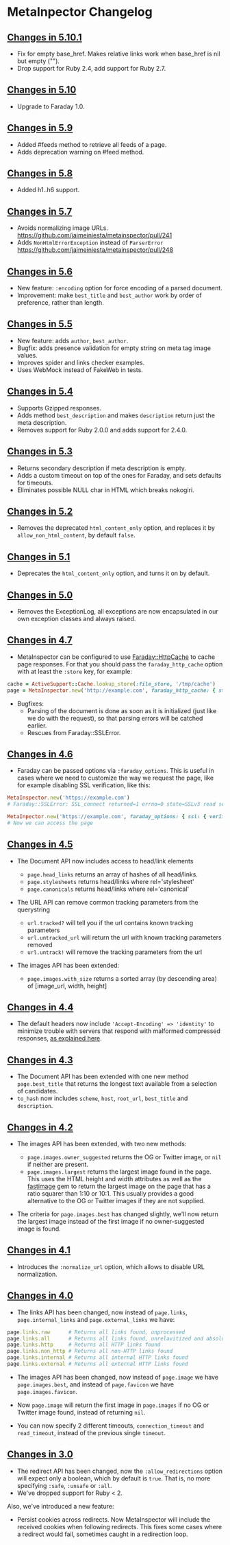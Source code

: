 # MetaInpector Changelog

## [Changes in 5.10.1](https://github.com/jaimeiniesta/metainspector/compare/v5.10.0...v5.10.1)

* Fix for empty base_href. Makes relative links work when base_href is nil but empty ("").
* Drop support for Ruby 2.4, add support for Ruby 2.7.

## [Changes in 5.10](https://github.com/jaimeiniesta/metainspector/compare/v5.9.0...v5.10.0)

* Upgrade to Faraday 1.0.

## [Changes in 5.9](https://github.com/jaimeiniesta/metainspector/compare/v5.8.0...v5.9.0)

* Added #feeds method to retrieve all feeds of a page.
* Adds deprecation warning on #feed method.

## [Changes in 5.8](https://github.com/jaimeiniesta/metainspector/compare/v5.7.0...v5.8.0)

* Added h1..h6 support.

## [Changes in 5.7](https://github.com/jaimeiniesta/metainspector/compare/v5.6.0...v5.7.0)

* Avoids normalizing image URLs. https://github.com/jaimeiniesta/metainspector/pull/241
* Adds `NonHtmlErrorException` instead of `ParserError` https://github.com/jaimeiniesta/metainspector/pull/248

## [Changes in 5.6](https://github.com/jaimeiniesta/metainspector/compare/v5.5.0...v5.6.0)

* New feature: `:encoding` option for force encoding of a parsed document.
* Improvement: make `best_title` and `best_author` work by order of preference, rather than length.

## [Changes in 5.5](https://github.com/jaimeiniesta/metainspector/compare/v5.4.0...v5.5.0)

* New feature: adds `author`, `best_author`.
* Bugfix: adds presence validation for empty string on meta tag image values.
* Improves spider and links checker examples.
* Uses WebMock instead of FakeWeb in tests.

## [Changes in 5.4](https://github.com/jaimeiniesta/metainspector/compare/v5.3.0...v5.4.0)

* Supports Gzipped responses.
* Adds method `best_description` and makes `description` return just the meta description.
* Removes support for Ruby 2.0.0 and adds support for 2.4.0.

## [Changes in 5.3](https://github.com/jaimeiniesta/metainspector/compare/v5.2.0...v5.3.0)

* Returns secondary description if meta description is empty.
* Adds a custom timeout on top of the ones for Faraday, and sets defaults for timeouts.
* Eliminates possible NULL char in HTML which breaks nokogiri.

## [Changes in 5.2](https://github.com/jaimeiniesta/metainspector/compare/v5.1.0...v5.2.0)

* Removes the deprecated `html_content_only` option, and replaces it by `allow_non_html_content`, by default `false`.

## [Changes in 5.1](https://github.com/jaimeiniesta/metainspector/compare/v5.0.0...v5.1.0)

* Deprecates the `html_content_only` option, and turns it on by default.

## [Changes in 5.0](https://github.com/jaimeiniesta/metainspector/compare/v4.7.1...v5.0.0)

* Removes the ExceptionLog, all exceptions are now encapsulated in our own exception classes and
always raised.

## [Changes in 4.7](https://github.com/jaimeiniesta/metainspector/compare/v4.6.0...v4.7.1)

* MetaInspector can be configured to use [Faraday::HttpCache](https://github.com/plataformatec/faraday-http-cache) to cache page responses. For that you should pass the `faraday_http_cache` option with at least the `:store` key, for example:

```ruby
cache = ActiveSupport::Cache.lookup_store(:file_store, '/tmp/cache')
page = MetaInspector.new('http://example.com', faraday_http_cache: { store: cache })
```

* Bugfixes:
  * Parsing of the document is done as soon as it is initialized (just like we do with the request), so
that parsing errors will be catched earlier.
  * Rescues from Faraday::SSLError.

## [Changes in 4.6](https://github.com/jaimeiniesta/metainspector/compare/v4.5.0...v4.6.0)

* Faraday can be passed options via `:faraday_options`. This is useful in cases where we need to
customize the way we request the page, like for example disabling SSL verification, like this:

```ruby
MetaInspector.new('https://example.com')
# Faraday::SSLError: SSL_connect returned=1 errno=0 state=SSLv3 read server certificate B: certificate verify failed

MetaInpector.new('https://example.com', faraday_options: { ssl: { verify: false } })
# Now we can access the page
```

## [Changes in 4.5](https://github.com/jaimeiniesta/metainspector/compare/v4.4.0...v4.5.0)

* The Document API now includes access to head/link elements
    * `page.head_links` returns an array of hashes of all head/links.
    * `page.stylesheets` returns head/links where rel='stylesheet'
    * `page.canonicals` returns head/links where rel='canonical'

* The URL API can remove common tracking parameters from the querystring
    * `url.tracked?` will tell you if the url contains known tracking parameters
    * `url.untracked_url` will return the url with known tracking parameters removed
    * `url.untrack!` will remove the tracking parameters from the url

* The images API has been extended:
    * `page.images.with_size` returns a sorted array (by descending area) of [image_url, width, height]

## [Changes in 4.4](https://github.com/jaimeiniesta/metainspector/compare/v4.3.0...v4.4.0)

* The default headers now include `'Accept-Encoding' => 'identity'` to minimize trouble with servers that respond with malformed compressed responses, [as explained here](https://github.com/lostisland/faraday/issues/337).

## [Changes in 4.3](https://github.com/jaimeiniesta/metainspector/compare/v4.3.0...v4.4.0)

* The Document API has been extended with one new method `page.best_title` that returns the longest text available from a selection of candidates.
* `to_hash` now includes `scheme`, `host`, `root_url`, `best_title` and `description`.

## [Changes in 4.2](https://github.com/jaimeiniesta/metainspector/compare/v4.1.0...v4.2.0)

* The images API has been extended, with two new methods:

  * `page.images.owner_suggested` returns the OG or Twitter image, or `nil` if neither are present.
  * `page.images.largest` returns the largest image found in the page. This uses the HTML height and width attributes as well as the [fastimage](https://github.com/sdsykes/fastimage) gem to return the largest image on the page that has a ratio squarer than 1:10 or 10:1. This usually provides a good alternative to the OG or Twitter images if they are not supplied.

* The criteria for `page.images.best` has changed slightly, we'll now return the largest image instead of the first image if no owner-suggested image is found.

## [Changes in 4.1](https://github.com/jaimeiniesta/metainspector/compare/v4.0.0...v4.1.0)

* Introduces the `:normalize_url` option, which allows to disable URL normalization.

## [Changes in 4.0](https://github.com/jaimeiniesta/metainspector/compare/v3.0.0...v4.0.0)

* The links API has been changed, now instead of `page.links`, `page.internal_links` and `page.external_links` we have:

```ruby
page.links.raw      # Returns all links found, unprocessed
page.links.all      # Returns all links found, unrelavitized and absolutified
page.links.http     # Returns all HTTP links found
page.links.non_http # Returns all non-HTTP links found
page.links.internal # Returns all internal HTTP links found
page.links.external # Returns all external HTTP links found
```

* The images API has been changed, now instead of `page.image` we have `page.images.best`, and instead of `page.favicon` we have `page.images.favicon`.

* Now `page.image` will return the first image in `page.images` if no OG or Twitter image found, instead of returning `nil`.

* You can now specify 2 different timeouts, `connection_timeout` and `read_timeout`, instead of the previous single `timeout`.

## [Changes in 3.0](https://github.com/jaimeiniesta/metainspector/compare/v2.0.0...v3.0.0)

* The redirect API has been changed, now the `:allow_redirections` option will expect only a boolean, which by default is `true`. That is, no more specifying `:safe`, `:unsafe` or `:all`.
* We've dropped support for Ruby < 2.

Also, we've introduced a new feature:

* Persist cookies across redirects. Now MetaInspector will include the received cookies when following redirects. This fixes some cases where a redirect would fail, sometimes caught in a redirection loop.
